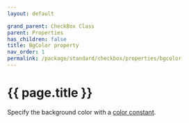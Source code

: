 ```yaml
---
layout: default

grand_parent: CheckBox Class
parent: Properties
has_children: false
title: BgColor property
nav_order: 1
permalink: /package/standard/checkbox/properties/bgcolor
---
```

# {{ page.title }}

Specify the background color with a [color constant](/base/color).